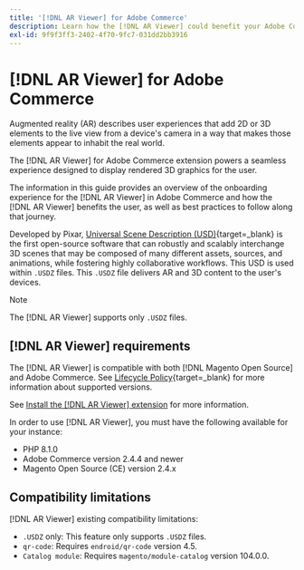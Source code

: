 ```yaml
---
title: '[!DNL AR Viewer] for Adobe Commerce'
description: Learn how the [!DNL AR Viewer] could benefit your Adobe Commerce instance and how to successfully onboard and setup the extension.
exl-id: 9f9f3ff3-2402-4f70-9fc7-031dd2bb3916
---
```

# [!DNL AR Viewer] for Adobe Commerce

Augmented reality (AR) describes user experiences that add 2D or 3D elements to the live view from a device's camera in a way that makes those elements appear to inhabit the real world.

The [!DNL AR Viewer] for Adobe Commerce extension powers a seamless experience designed to display rendered 3D graphics for the user.

The information in this guide provides an overview of the onboarding experience for the [!DNL AR Viewer] in Adobe Commerce and how the [!DNL AR Viewer] benefits the user, as well as best practices to follow along that journey.

Developed by Pixar, [Universal Scene Description (USD)](https://openusd.org/release/index.html){target=_blank} is the first open-source software that can robustly and scalably interchange 3D scenes that may be composed of many different assets, sources, and animations, while fostering highly collaborative workflows. This USD is used within `.USDZ` files. This `.USDZ` file delivers AR and 3D content to the user's devices.

>[!NOTE]
>
> The [!DNL AR Viewer] supports only `.USDZ` files.

## [!DNL AR Viewer] requirements

The [!DNL AR Viewer] is compatible with both [!DNL Magento Open Source] and Adobe Commerce. See [Lifecycle Policy](https://experienceleague.adobe.com/docs/commerce-operations/release/planning/lifecycle-policy.html){target=_blank} for more information about supported versions.

See [Install the [!DNL AR Viewer] extension](../catalog/ar-viewer-setup.md) for more information.

In order to use [!DNL AR Viewer], you must have the following available for your instance:

* PHP 8.1.0
* Adobe Commerce version 2.4.4 and newer
* Magento Open Source (CE) version 2.4.x

## Compatibility limitations

[!DNL AR Viewer] existing compatibility limitations:

* `.USDZ` only: This feature only supports `.USDZ` files.
* `qr-code`: Requires `endroid/qr-code` version 4.5.
* `Catalog module`: Requires `magento/module-catalog` version 104.0.0.
